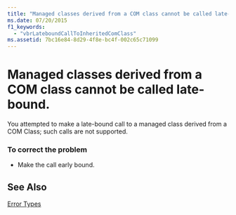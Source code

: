 ```yaml
---
title: "Managed classes derived from a COM class cannot be called late-bound."
ms.date: 07/20/2015
f1_keywords: 
  - "vbrLateboundCallToInheritedComClass"
ms.assetid: 7bc16e84-8d29-4f8e-bc4f-002c65c71099
---
```

# Managed classes derived from a COM class cannot be called late-bound.
You attempted to make a late-bound call to a managed class derived from a COM Class; such calls are not supported.  
  
### To correct the problem  
  
- Make the call early bound.  
  
## See Also  
 [Error Types](../../visual-basic/programming-guide/language-features/error-types.md)
